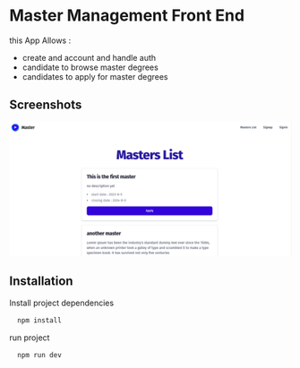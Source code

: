 # Master Management Front End

this App Allows :

- create and account and handle auth
- candidate to browse master degrees
- candidates to apply for master degrees

## Screenshots

![App Screenshot](demo.png)

## Installation

Install project dependencies

```bash
  npm install
```

run project

```
  npm run dev
```
